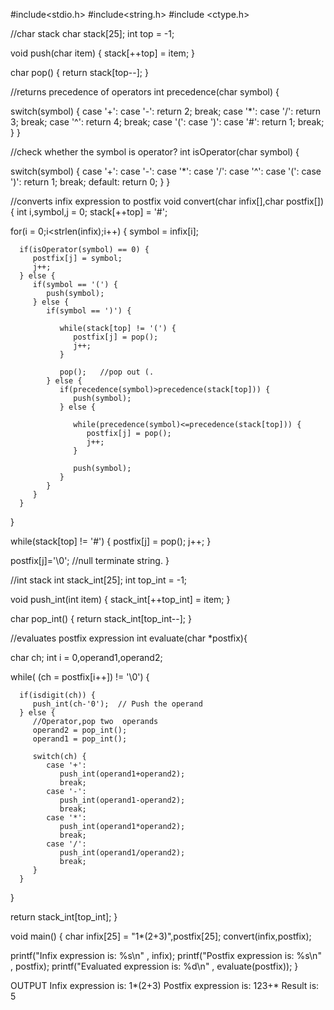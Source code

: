 #include<stdio.h> 
#include<string.h>
#include <ctype.h>

//char stack
char stack[25]; 
int top = -1; 

void push(char item) {
   stack[++top] = item; 
} 

char pop() {
   return stack[top--]; 
} 

//returns precedence of operators
int precedence(char symbol) {

   switch(symbol) {
      case '+': 
      case '-':
         return 2; 
         break; 
      case '*': 
      case '/':
         return 3; 
         break; 
      case '^': 
         return 4; 
         break; 
      case '(': 
      case ')': 
      case '#':
         return 1; 
         break; 
   } 
} 

//check whether the symbol is operator?
int isOperator(char symbol) {

   switch(symbol) {
      case '+': 
      case '-': 
      case '*': 
      case '/': 
      case '^': 
      case '(': 
      case ')':
         return 1; 
      break; 
         default:
         return 0; 
   } 
} 

//converts infix expression to postfix
void convert(char infix[],char postfix[]) {
   int i,symbol,j = 0; 
   stack[++top] = '#'; 
	
   for(i = 0;i<strlen(infix);i++) {
      symbol = infix[i]; 
		
      if(isOperator(symbol) == 0) {
         postfix[j] = symbol; 
         j++; 
      } else {
         if(symbol == '(') {
            push(symbol); 
         } else {
            if(symbol == ')') {
				
               while(stack[top] != '(') {
                  postfix[j] = pop(); 
                  j++; 
               } 
					
               pop();   //pop out (. 
            } else {
               if(precedence(symbol)>precedence(stack[top])) {
                  push(symbol); 
               } else {
					
                  while(precedence(symbol)<=precedence(stack[top])) {
                     postfix[j] = pop(); 
                     j++; 
                  } 
						
                  push(symbol); 
               }
            }
         }
      }
   }
	
   while(stack[top] != '#') {
      postfix[j] = pop(); 
      j++; 
   } 
	
   postfix[j]='\0';  //null terminate string. 
} 

//int stack
int stack_int[25]; 
int top_int = -1; 

void push_int(int item) {
   stack_int[++top_int] = item; 
} 

char pop_int() {
   return stack_int[top_int--]; 
} 

//evaluates postfix expression
int evaluate(char *postfix){

   char ch;
   int i = 0,operand1,operand2;

   while( (ch = postfix[i++]) != '\0') {
	
      if(isdigit(ch)) {
         push_int(ch-'0');  // Push the operand 
      } else {
         //Operator,pop two  operands 
         operand2 = pop_int();
         operand1 = pop_int();
			
         switch(ch) {
            case '+':
               push_int(operand1+operand2);
               break;
            case '-':
               push_int(operand1-operand2);
               break;
            case '*':
               push_int(operand1*operand2);
               break;
            case '/':
               push_int(operand1/operand2);
               break;
         }
      }
   }
	
   return stack_int[top_int];
}

void main() { 
   char infix[25] = "1*(2+3)",postfix[25]; 
   convert(infix,postfix); 
	
   printf("Infix expression is: %s\n" , infix);
   printf("Postfix expression is: %s\n" , postfix);
   printf("Evaluated expression is: %d\n" , evaluate(postfix));
} 

OUTPUT
    Infix expression is: 1*(2+3)
    Postfix expression is: 123+*
    Result is: 5